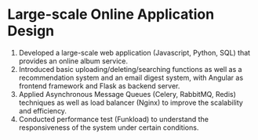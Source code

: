 # Large-scale Online Application Design
1. Developed a large-scale web application (Javascript, Python, SQL) that provides an online album service.
2. Introduced basic uploading/deleting/searching functions as well as a recommendation system and an email digest system, with Angular as frontend framework and Flask as backend server. 
3. Applied Asynchronous Message Queues (Celery, RabbitMQ, Redis) techniques as well as load balancer (Nginx) to improve the scalability and efficiency.
4. Conducted performance test (Funkload) to understand the responsiveness of the system under certain conditions.
